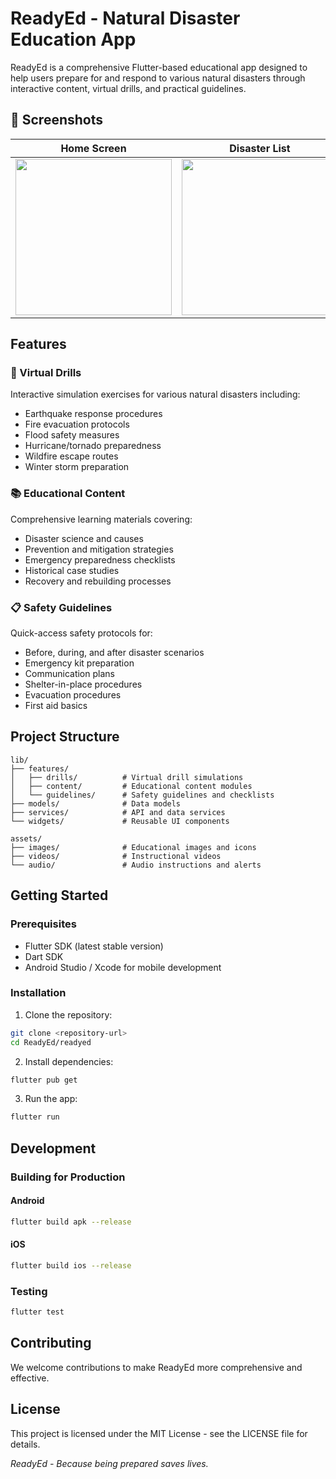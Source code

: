 # ReadyEd - Natural Disaster Education App

ReadyEd is a comprehensive Flutter-based educational app designed to help users prepare for and respond to various natural disasters through interactive content, virtual drills, and practical guidelines.

## 📸 Screenshots

| Home Screen | Disaster List | Safety Guidelines |
|------------|-----------------|------------------|
| <img src="https://github.com/user-attachments/assets/fd22b095-acd8-4ef3-9893-67b59ac100a5" width="250"/> | <img src="https://github.com/user-attachments/assets/418bc725-5625-49ef-857e-309ec9d51b8a" width="250"/> | <img src="https://github.com/user-attachments/assets/f1f94840-73f4-4d28-8cb6-b0c9a1da2350" width="250"/> |	

## Features

### 🚨 Virtual Drills
Interactive simulation exercises for various natural disasters including:
- Earthquake response procedures
- Fire evacuation protocols
- Flood safety measures
- Hurricane/tornado preparedness
- Wildfire escape routes
- Winter storm preparation

### 📚 Educational Content
Comprehensive learning materials covering:
- Disaster science and causes
- Prevention and mitigation strategies
- Emergency preparedness checklists
- Historical case studies
- Recovery and rebuilding processes

### 📋 Safety Guidelines
Quick-access safety protocols for:
- Before, during, and after disaster scenarios
- Emergency kit preparation
- Communication plans
- Shelter-in-place procedures
- Evacuation procedures
- First aid basics

## Project Structure

```
lib/
├── features/
│   ├── drills/          # Virtual drill simulations
│   ├── content/         # Educational content modules
│   └── guidelines/      # Safety guidelines and checklists
├── models/              # Data models
├── services/            # API and data services
└── widgets/             # Reusable UI components

assets/
├── images/              # Educational images and icons
├── videos/              # Instructional videos
└── audio/               # Audio instructions and alerts
```

## Getting Started

### Prerequisites
- Flutter SDK (latest stable version)
- Dart SDK
- Android Studio / Xcode for mobile development

### Installation

1. Clone the repository:
```bash
git clone <repository-url>
cd ReadyEd/readyed
```

2. Install dependencies:
```bash
flutter pub get
```

3. Run the app:
```bash
flutter run
```

## Development

### Building for Production

#### Android
```bash
flutter build apk --release
```

#### iOS
```bash
flutter build ios --release
```

### Testing
```bash
flutter test
```

## Contributing

We welcome contributions to make ReadyEd more comprehensive and effective.

## License

This project is licensed under the MIT License - see the LICENSE file for details.

*ReadyEd - Because being prepared saves lives.*
